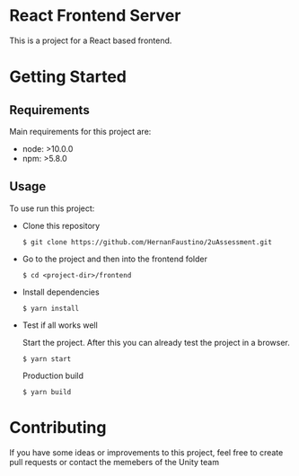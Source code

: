 # React Frontend Server

This is a project for a React based frontend.

# Getting Started

## Requirements

Main requirements for this project are:

- node: >10.0.0
- npm: >5.8.0

## Usage
To use run this project:

* Clone this repository
    ```
    $ git clone https://github.com/HernanFaustino/2uAssessment.git
    ```
* Go to the project and then into the frontend folder
    ```
    $ cd <project-dir>/frontend
    ```
* Install dependencies

    ```
    $ yarn install
    ```

* Test if all works well
  
  Start the project. After this you can already test the project in a browser.

  ```
  $ yarn start
  ```
 
  Production build
  
  ```
  $ yarn build
  ```

# Contributing
If you have some ideas or improvements to this project, feel free to create pull requests or contact the memebers of the Unity team